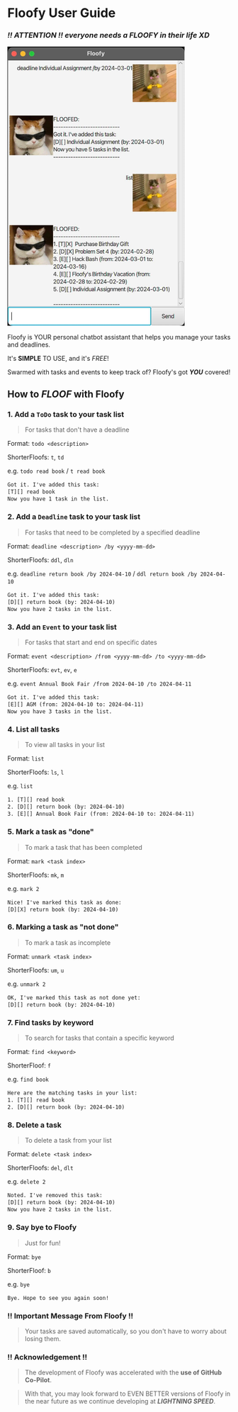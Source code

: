 # Floofy User Guide

### _!! ATTENTION !! everyone needs a *FLOOFY* in their life XD_
<img src="./Ui.png" alt="Floofy 101" width="400"/>

Floofy is YOUR personal chatbot assistant that helps you manage your tasks and deadlines.

It's __SIMPLE__ TO USE, and it's _FREE_! 

Swarmed with tasks and events to keep track of? Floofy's got ___YOU___ covered! 

## How to _FLOOF_ with Floofy

### 1. Add a `ToDo` task to your task list
>For tasks that don't have a deadline

Format: `todo <description>`

ShorterFloofs: `t`, `td`

e.g. `todo read book` / `t read book`

```
Got it. I've added this task:
[T][] read book
Now you have 1 task in the list.
```

### 2. Add a `Deadline` task to your task list

> For tasks that need to be completed by a specified deadline

Format: `deadline <description> /by <yyyy-mm-dd>`

ShorterFloofs: `ddl`, `dln`

e.g. `deadline return book /by 2024-04-10` / `ddl return book /by 2024-04-10`

```
Got it. I've added this task:
[D][] return book (by: 2024-04-10)
Now you have 2 tasks in the list.
```

### 3. Add an `Event` to your task list

> For tasks that start and end on specific dates

Format: `event <description> /from <yyyy-mm-dd> /to <yyyy-mm-dd>`

ShorterFloofs: `evt`, `ev`, `e`

e.g. `event Annual Book Fair /from 2024-04-10 /to 2024-04-11`

```
Got it. I've added this task:
[E][] AGM (from: 2024-04-10 to: 2024-04-11)
Now you have 3 tasks in the list.
```

### 4. List all tasks
> To view all tasks in your list

Format: `list`

ShorterFloofs: `ls`, `l`

e.g. `list`

```
1. [T][] read book
2. [D][] return book (by: 2024-04-10)
3. [E][] Annual Book Fair (from: 2024-04-10 to: 2024-04-11)
```

### 5. Mark a task as "done"

> To mark a task that has been completed

Format: `mark <task index>`

ShorterFloofs: `mk`, `m`

e.g. `mark 2`

```
Nice! I've marked this task as done:
[D][X] return book (by: 2024-04-10)
```

### 6. Marking a task as "not done"

> To mark a task as incomplete

Format: `unmark <task index>`

ShorterFloofs: `um`, `u`

e.g. `unmark 2`

```
OK, I've marked this task as not done yet:
[D][] return book (by: 2024-04-10)
```

### 7. Find tasks by keyword

> To search for tasks that contain a specific keyword

Format: `find <keyword>`

ShorterFloof: `f`

e.g. `find book`

```
Here are the matching tasks in your list:
1. [T][] read book
2. [D][] return book (by: 2024-04-10)
```

### 8. Delete a task

> To delete a task from your list

Format: `delete <task index>`

ShorterFloofs: `del`, `dlt`

e.g. `delete 2`

```
Noted. I've removed this task:
[D][] return book (by: 2024-04-10)
Now you have 2 tasks in the list.
```

### 9. Say bye to Floofy 

> Just for fun! 

Format: `bye`

ShorterFloof: `b`

e.g. `bye`

```
Bye. Hope to see you again soon!
```

### !! Important Message From Floofy !!
> Your tasks are saved automatically, so you don't have to worry about losing them.

### !! Acknowledgement !!
> The development of Floofy was accelerated with the **use of GitHub Co-Pilot**.

> With that, you may look forward to EVEN BETTER versions of Floofy in the near future 
> as we continue developing at __*LIGHTNING SPEED*__.